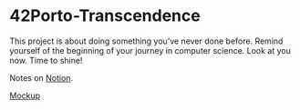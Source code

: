 # 42Porto-Transcendence
This project is about doing something you’ve never done before. Remind yourself of the beginning of your journey in computer science. Look at you now. Time to shine!

Notes on [Notion](https://www.notion.so/ft_transcendence-12ddde8bdb0f802f8d95cda450775933).

[Mockup](https://docs.google.com/presentation/d/16AGtsTiVEO5TQ0uBFkrn_o4qH4HXTTW8y0fL1zaiMaM/edit?usp=sharing)
